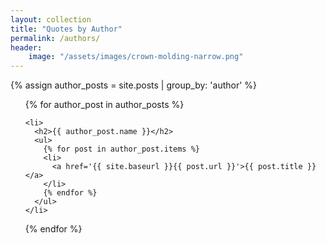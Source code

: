 ```yaml
---
layout: collection
title: "Quotes by Author"
permalink: /authors/
header:
    image: "/assets/images/crown-molding-narrow.png"
---
```


{% assign author_posts = site.posts | group_by: 'author' %}

<ul>
  {% for author_post in author_posts %}

    <li>
      <h2>{{ author_post.name }}</h2>
      <ul>
        {% for post in author_post.items %}
        <li>
          <a href='{{ site.baseurl }}{{ post.url }}'>{{ post.title }}</a>
        </li>
        {% endfor %}
      </ul>
    </li>
  {% endfor %}
</ul>

